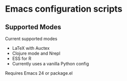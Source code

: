 Emacs configuration scripts
===========================

Supported Modes
---------------

Current supported modes

* LaTeX with Auctex
* Clojure mode and Nrepl
* ESS for R
* Currently uses a vanilla Python config

Requires Emacs 24 or package.el

